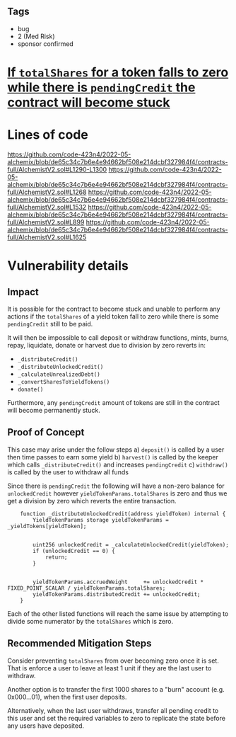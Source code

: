 ## Tags

- bug
- 2 (Med Risk)
- sponsor confirmed

# [If `totalShares` for a token falls to zero while there is `pendingCredit` the contract will become stuck](https://github.com/code-423n4/2022-05-alchemix-findings/issues/104) 

# Lines of code

https://github.com/code-423n4/2022-05-alchemix/blob/de65c34c7b6e4e94662bf508e214dcbf327984f4/contracts-full/AlchemistV2.sol#L1290-L1300
https://github.com/code-423n4/2022-05-alchemix/blob/de65c34c7b6e4e94662bf508e214dcbf327984f4/contracts-full/AlchemistV2.sol#L1268
https://github.com/code-423n4/2022-05-alchemix/blob/de65c34c7b6e4e94662bf508e214dcbf327984f4/contracts-full/AlchemistV2.sol#L1532
https://github.com/code-423n4/2022-05-alchemix/blob/de65c34c7b6e4e94662bf508e214dcbf327984f4/contracts-full/AlchemistV2.sol#L899
https://github.com/code-423n4/2022-05-alchemix/blob/de65c34c7b6e4e94662bf508e214dcbf327984f4/contracts-full/AlchemistV2.sol#L1625


# Vulnerability details

## Impact

It is possible for the contract to become stuck and unable to perform any actions if the `totalShares` of a yield token fall to zero while there is some `pendingCredit` still to be paid.

It will then be impossible to call deposit or withdraw functions, mints, burns, repay, liquidate, donate or harvest due to division by zero reverts in:

- `_distributeCredit()`
- `_distributeUnlockedCredit()`
- `_calculateUnrealizedDebt()`
- `_convertSharesToYieldTokens()`
- `donate()`

Furthermore, any `pendingCredit` amount of tokens are still in the contract will become permanently stuck.

## Proof of Concept

This case may arise under the follow steps
a) `deposit()` is called by a user then time passes to earn some yield
b) `harvest()` is called by the keeper which calls `_distributeCredit()` and increases `pendingCredit`
c) `withdraw()` is called by the user to withdraw all funds

Since there is `pendingCredit` the following will have a non-zero balance for `unlockedCredit` however `yieldTokenParams.totalShares` is zero and thus we get a division by zero which reverts the entire transaction.

```solidity
    function _distributeUnlockedCredit(address yieldToken) internal {
        YieldTokenParams storage yieldTokenParams = _yieldTokens[yieldToken];


        uint256 unlockedCredit = _calculateUnlockedCredit(yieldToken);
        if (unlockedCredit == 0) {
            return;
        }


        yieldTokenParams.accruedWeight     += unlockedCredit * FIXED_POINT_SCALAR / yieldTokenParams.totalShares;
        yieldTokenParams.distributedCredit += unlockedCredit;
    }
```

Each of the other listed functions will reach the same issue by attempting to divide some numerator by the `totalShares` which is zero.

## Recommended Mitigation Steps

Consider preventing `totalShares` from over becoming zero once it is set. That is enforce a user to leave at least 1 unit if they are the last user to withdraw.

Another option is to transfer the first 1000 shares to a "burn" account (e.g. 0x000...01), when the first user deposits.

Alternatively, when the last user withdraws, transfer all pending credit to this user and set the required variables to zero to replicate the state before any users have deposited.

